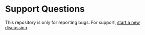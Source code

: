 # Support Questions

This repository is only for reporting bugs. For support, [start a new discussion](https://github.com/laravel/framework/discussions).
